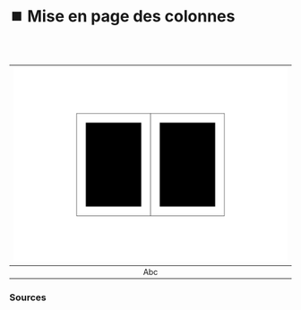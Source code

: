 # ⏹️ Mise en page des colonnes

  
### &nbsp;

|![](links/0-Colonne93.gif) |
|:---:|
| Abc |



### Sources

<!-- - **Prénom Nom**  
  *Titre*, 0000 -->

<!-- [^1]: Adrian Frutiger, *Type, Sign, Symbol*, 1980 -->

